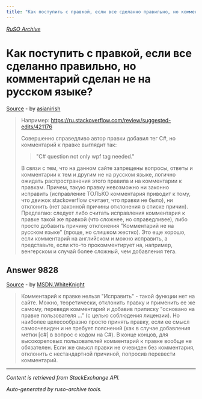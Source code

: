 ```yaml
---
title: "Как поступить с правкой, если все сделанно правильно, но комментарий сделан не на русском языке?"
---
```

<p><i><a href="https://github.com/MSDN-WhiteKnight/ruso-archive/">RuSO Archive</a></i></p>
<h1>Как поступить с правкой, если все сделанно правильно, но комментарий сделан не на русском языке?</h1>
<p><a href="https://ru.meta.stackoverflow.com/questions/9826/%d0%9a%d0%b0%d0%ba-%d0%bf%d0%be%d1%81%d1%82%d1%83%d0%bf%d0%b8%d1%82%d1%8c-%d1%81-%d0%bf%d1%80%d0%b0%d0%b2%d0%ba%d0%be%d0%b9-%d0%b5%d1%81%d0%bb%d0%b8-%d0%b2%d1%81%d0%b5-%d1%81%d0%b4%d0%b5%d0%bb%d0%b0%d0%bd%d0%bd%d0%be-%d0%bf%d1%80%d0%b0%d0%b2%d0%b8%d0%bb%d1%8c%d0%bd%d0%be-%d0%bd%d0%be-%d0%ba%d0%be%d0%bc%d0%bc%d0%b5%d0%bd%d1%82%d0%b0%d1%80%d0%b8%d0%b9-%d1%81%d0%b4%d0%b5%d0%bb%d0%b0%d0%bd-%d0%bd%d0%b5-%d0%bd">Source</a> - by <a href="https://ru.meta.stackoverflow.com/users/6158/asianirish">asianirish</a></p>
<blockquote>
<p>Например:
<a href="https://ru.stackoverflow.com/review/suggested-edits/421176">https://ru.stackoverflow.com/review/suggested-edits/421176</a></p>

<p>Совершенно справедливо автор правки добавил тег C#, но комментарий к правке выглядит так: </p>

<blockquote>
  <p>"C# question not only wpf tag needed."</p>
</blockquote>

<p>В связи с тем, что на данном сайте запрещены вопросы, ответы и комментарии к тем и другим не на русском языке, логично ожидать распространения этого правила и на комментарии к правкам. Причем, такую правку невозможно ни законно исправить (исправление ТОЛЬКО комментария приводит к тому, что движок stackoverflow считает, что правки не было), ни отклонить (нет законной причины отклонения в списке причин). Предлагаю: следует либо считать исправления комментария к правке такой же правкой (что сложнее, но справедливее), либо просто добавить причину отклонения "Комментарий не на русском языке" (проще, но слишком жестко). Это еще хорошо, если комментарий на английском и можно исправить, а представьте, если кто-то прокомментирует на, например, венгерском и случай более сложный, чем добавления тега.</p>

</blockquote>
<h2>Answer 9828</h2>
<p><a href="https://ru.meta.stackoverflow.com/a/9828/">Source</a> - by <a href="https://ru.meta.stackoverflow.com/users/240512/msdn-whiteknight">MSDN.WhiteKnight</a></p>
<blockquote>
<p>Комментарий к правке нельзя "Исправить" - такой функции нет на сайте. Можно, теоретически, отклонить правку и применить ее же самому, переведя комментарий и добавив приписку "основано на правке пользователя ..." (с целью соблюдения лицензии). Но наиболее целесообразно просто принять правку, если ее смысл самоочевиден и не требует пояснений (как в случае добавления метки [c#] в вопрос с кодом на C#). В конце концов, для высокореповых пользователей комментарий к правке вообще не обязателен. Если же смысл правки не очевиден без комментария, отклонить с нестандартной причиной, попросив перевести комментарий.</p>

</blockquote>
<hr/>
<p><i>Content is retrieved from StackExchange API. </i></p>
<p><i>Auto-generated by ruso-archive tools. </i></p>
